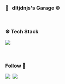<h3 align="left"> 👋 &nbsp dltjdnjs's Garage © </h3>
</br>

<h3 align="left"> ⚙️ Tech Stack </h3>
<p align="left">
   <img src="https://img.shields.io/badge/Java-red?style=flat-square&logo=Java&logoColor=white"/></a> &nbsp
</p>

<br/>

<h3 align="left"> Follow 🤏 </h3>
   <a herf = "블로그 주소" terget="_blank"><img src="http://img src="https://img.shields.io/bagde/Tech&20Blog-EA4AAA?style=flat-square&logoVimeo&logoColor=white&link=https://블로그주소"/>&nbsp
   <a herf = "01001000.dltjdnjs@gmail.com" target="_blank"><img src="http://img.shields.io/badge/Gamil-d14836?style=flat-sqare&logo=Gmail&logoColor=white&link=01001000.dltjdnjs@gmail.com"/></a>
   </p>
   
